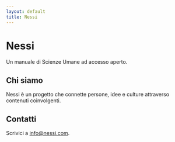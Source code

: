 ```yaml
---
layout: default
title: Nessi
---
```


# Nessi

Un manuale di Scienze Umane ad accesso aperto.

## Chi siamo
Nessi è un progetto che connette persone, idee e culture attraverso contenuti coinvolgenti.

## Contatti
Scrivici a [info@nessi.com](mailto:info@nessi.com).
